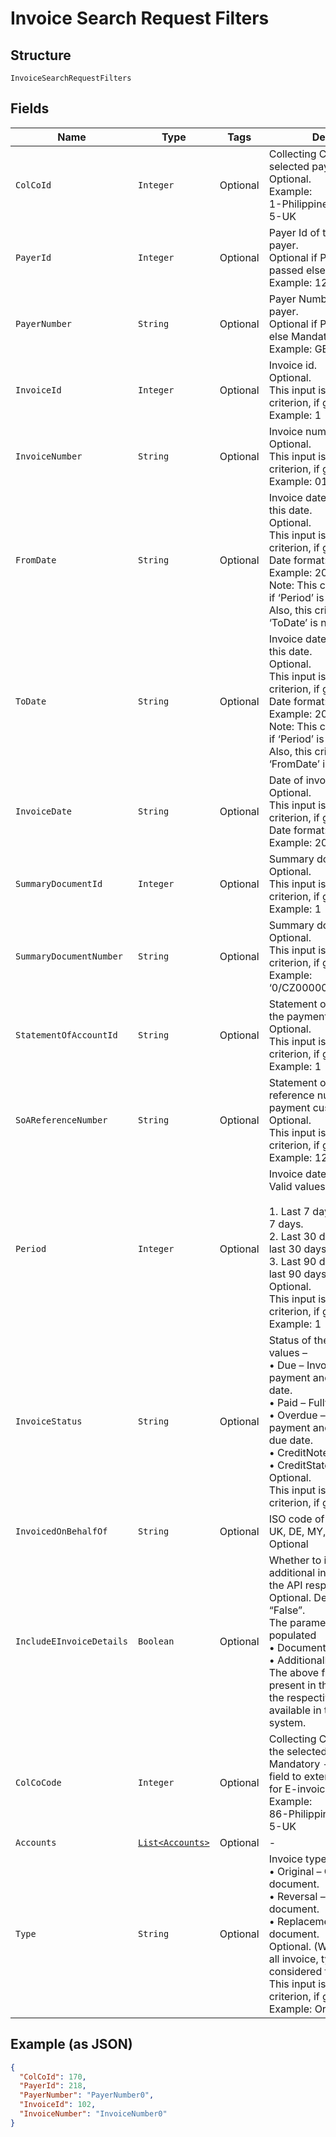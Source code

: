
# Invoice Search Request Filters

## Structure

`InvoiceSearchRequestFilters`

## Fields

| Name | Type | Tags | Description | Getter | Setter |
|  --- | --- | --- | --- | --- | --- |
| `ColCoId` | `Integer` | Optional | Collecting Company Id of the selected payer.<br>Optional.<br>Example:<br>1-Philippines<br>5-UK | Integer getColCoId() | setColCoId(Integer colCoId) |
| `PayerId` | `Integer` | Optional | Payer Id of the selected payer.<br>Optional if PayerNumber is passed else Mandatory<br>Example: 123456 | Integer getPayerId() | setPayerId(Integer payerId) |
| `PayerNumber` | `String` | Optional | Payer Number of the selected payer.<br>Optional if PayerId is passed else Mandatory<br>Example: GB000000123 | String getPayerNumber() | setPayerNumber(String payerNumber) |
| `InvoiceId` | `Integer` | Optional | Invoice id.<br>Optional.<br>This input is a search criterion, if given.<br>Example: 1 | Integer getInvoiceId() | setInvoiceId(Integer invoiceId) |
| `InvoiceNumber` | `String` | Optional | Invoice number.<br>Optional.<br>This input is a search criterion, if given.<br>Example: 0123456789 | String getInvoiceNumber() | setInvoiceNumber(String invoiceNumber) |
| `FromDate` | `String` | Optional | Invoice date searched from this date.<br>Optional.<br>This input is a search criterion, if given.<br>Date format: yyyyMMdd<br>Example: 20170830<br>Note: This criterion is ignored if ‘Period’ is given.<br>Also, this criterion is ignored if ‘ToDate’ is not provided. | String getFromDate() | setFromDate(String fromDate) |
| `ToDate` | `String` | Optional | Invoice date searched until this date.<br>Optional.<br>This input is a search criterion, if given.<br>Date format: yyyyMMdd<br>Example: 20170830<br>Note: This criterion is ignored if ‘Period’ is given.<br>Also, this criterion is ignored if ‘FromDate’ is not provided. | String getToDate() | setToDate(String toDate) |
| `InvoiceDate` | `String` | Optional | Date of invoicing.<br>Optional.<br>This input is a search criterion, if given.<br>Date format: yyyyMMdd<br>Example: 20170830 | String getInvoiceDate() | setInvoiceDate(String invoiceDate) |
| `SummaryDocumentId` | `Integer` | Optional | Summary document id<br>Optional.<br>This input is a search criterion, if given.<br>Example: 1 | Integer getSummaryDocumentId() | setSummaryDocumentId(Integer summaryDocumentId) |
| `SummaryDocumentNumber` | `String` | Optional | Summary document number<br>Optional.<br>This input is a search criterion, if given.<br>Example: ‘0/CZ0000000123456/2017’ | String getSummaryDocumentNumber() | setSummaryDocumentNumber(String summaryDocumentNumber) |
| `StatementOfAccountId` | `String` | Optional | Statement of Account Id of the payment customer.<br>Optional.<br>This input is a search criterion, if given.<br>Example: 1 | String getStatementOfAccountId() | setStatementOfAccountId(String statementOfAccountId) |
| `SoAReferenceNumber` | `String` | Optional | Statement of Account reference number of the payment customer.<br>Optional.<br>This input is a search criterion, if given.<br>Example: 123 | String getSoAReferenceNumber() | setSoAReferenceNumber(String soAReferenceNumber) |
| `Period` | `Integer` | Optional | Invoice date search period. Valid values –<br><br>1. Last 7 days – Issued in last 7 days.<br>2. Last 30 days – Issued in last 30 days.<br>3. Last 90 days – Issued in last 90 days.<br>   Optional.<br>   This input is a search criterion, if given.<br>   Example: 1 | Integer getPeriod() | setPeriod(Integer period) |
| `InvoiceStatus` | `String` | Optional | Status of the invoice. Valid values –<br>•    Due – Invoices due for payment and is within the due date.<br>•    Paid – Fully paid Invoices.<br>•    Overdue – Invoices due of payment and has crossed the due date.<br>•    CreditNote – Credit notes<br>•    CreditStatement<br>Optional.<br>This input is a search criterion, if given. | String getInvoiceStatus() | setInvoiceStatus(String invoiceStatus) |
| `InvoicedOnBehalfOf` | `String` | Optional | ISO code of the country i.e., UK, DE, MY, etc.<br>Optional | String getInvoicedOnBehalfOf() | setInvoicedOnBehalfOf(String invoicedOnBehalfOf) |
| `IncludeEInvoiceDetails` | `Boolean` | Optional | Whether to include the additional invoice details in the API response.<br>Optional. Default value “False”.<br>The parameters that are populated<br>•    DocumentReference<br>•    AdditionalDocuments<br>The above fields will not be present in the response when the respective data is not available in the source system. | Boolean getIncludeEInvoiceDetails() | setIncludeEInvoiceDetails(Boolean includeEInvoiceDetails) |
| `ColCoCode` | `Integer` | Optional | Collecting Company Code of the selected payer.<br>Mandatory - It is mandatory field to external source ATOS for E-invoicing.<br>Example:<br>86-Philippines<br>5-UK | Integer getColCoCode() | setColCoCode(Integer colCoCode) |
| `Accounts` | [`List<Accounts>`](../../doc/models/accounts.md) | Optional | - | List<Accounts> getAccounts() | setAccounts(List<Accounts> accounts) |
| `Type` | `String` | Optional | Invoice type. Allowed values –<br>•    Original – Original document.<br>•    Reversal – Reversed document.<br>•    Replacement – Replaced document.<br>Optional. (When not passed all invoice, types are considered for search)<br>This input is a search criterion, if given.<br>Example: Original | String getType() | setType(String type) |

## Example (as JSON)

```json
{
  "ColCoId": 170,
  "PayerId": 218,
  "PayerNumber": "PayerNumber0",
  "InvoiceId": 102,
  "InvoiceNumber": "InvoiceNumber0"
}
```

